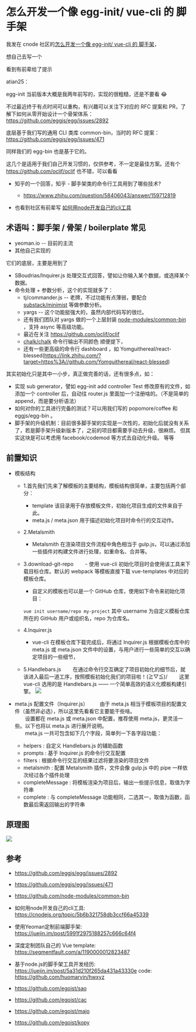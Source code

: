 # 怎么开发一个像 egg-init/ vue-cli 的 脚手架

我发在 cnode 社区的[怎么开发一个像 egg-init/ vue-cli 的 脚手架](https://cnodejs.org/topic/5b7ac6df632c7f422e5b8006#5b7ad19e632c7f422e5b800d)，

想自己去写一个

看到有前辈给了提示

atian25：

egg-init 当前版本大概是我两年前写的，实现的很粗糙，还是不要看 😂

不过最近终于有点时间可以重构，有兴趣可以关注下对应的 RFC 提案和 PR，了解下如何从零开始设计一个骨架体系：https://github.com/eggjs/egg/issues/2892

底层基于我们写的通用 CLI 类库 common-bin，当时的 RFC 提案：https://github.com/eggjs/egg/issues/471

同样我们的 egg-bin 也是基于它的。

这几个是适用于我们自己开发习惯的，仅供参考，不一定是最佳方案。还有个 https://github.com/oclif/oclif 也不错，可以看看

- 知乎的一个回答，知乎 - 脚手架类的命令行工具用到了哪些技术?
  - https://www.zhihu.com/question/58406043/answer/159712819


- 也看到社区有前辈写 [如何用node开发自己的cli工具](https://cnodejs.org/topic/5b6b321758db3ccf66a45339)


## 术语叫：脚手架 / 骨架 / boilerplate 常见 
-  yeoman.io -- 目前的主流 
- 其他自己实现的 

它们的底层，主要是用到了 
- SBoudrias/Inquirer.js 处理交互式回答，譬如让你输入某个数据，或选择某个数据。 
- 命令处理 + 参数分析，这个的实现就多了： 
  - tj/commander.js -- 老牌，不过功能有点薄弱，要配合 [substack/minimist](https://link.zhihu.com/?target=https%3A//github.com/substack/minimist) 等做参数分析。 
  - yargs -- 这个功能挺强大的，虽然内部代码写的很烂。 
  - 还有我们团队对 yargs 做的一个上层封装 [node-modules/common-bin](https://link.zhihu.com/?target=https%3A//github.com/node-modules/common-bin) ，支持 async 等高级功能。 
  - 最近在关注 https://github.com/oclif/oclif
  -  [chalk/chalk](https://link.zhihu.com/?target=https%3A//github.com/chalk/chalk) 命令行输出不同颜色 顺便提下，
  - 还有一些更高级的命令行 dashboard ，如 Yomguithereal/react-blessed(https://link.zhihu.com/?target=https%3A//github.com/Yomguithereal/react-blessed)

其实初始化只是其中一小步，真正做完善的话，还有很多点，如： 
- 实现 sub generator，譬如 egg-init add controller Test 修改原有的文件，如添加一个 controller 后，自动往 router.js 里面加一个注册啥的。（不是简单的 append，而是要分析语法） 
- 如何对你的工具进行完备的测试？可以用我们写的 popomore/coffee 和 eggjs/egg-bin 。
- 脚手架的升级机制：目前很多脚手架的实现是一次性的，初始化后就没有关系了，若是脚手架升级新版本了，之前的项目都需要手动去升级，很麻烦。
但其实这块是可以考虑用 facebook/codemod 等方式去自动化升级。 等等


## 前置知识

- 模板结构
  - 1.首先我们先来了解模板的主要结构，模板结构很简单，主要包括两个部分：

      - template 该目录用于存放模板文件，初始化项目生成的文件来自于此。
      - meta.js / meta.json 用于描述初始化项目时命令行的交互动作。
  - 2.Metalsmith
    - Metalsmith 在渲染项目文件流程中角色相当于 gulp.js，可以通过添加一些插件对构建文件进行处理，如重命名、合并等。
  - 3.download-git-repo
　　- 使用 vue-cli 初始化项目时会使用该工具来下载目标仓库。默认的 webpack 等模板直接下载 vue-templates 中对应的模板仓库。
    - 自定义的模板也可以是一个 GitHub 仓库，使用如下命令来初始化项目：

    `vue init username/repo my-project`
    其中 username 为自定义模板仓库所在的 GitHub 用户或组织名，repo 为仓库名。
  - 4.Inquirer.js
    - vue-cli 在模板仓库下载完成后，将通过 Inquirer.js 根据模板仓库中的 meta.js 或 meta.json 文件中的设置，与用户进行一些简单的交互以确定项目的一些细节，
  - 5.Handlebars.js
　　在通过命令行交互确定了项目初始化的细节后，就该进入最后一道工序，按照模板初始化我们的项目啦！\(≧▽≦)/ 
　　这里 vue-cli 选用的是 Handlebars.js —— 一个简单高效的语义化模板构建引擎。
![](https://segmentfault.com/img/bV1X79?w=889&h=517)

- meta.js 配置文件（Inquirer.js）
　　由于 meta.js 相当于模板项目的配置文件（虽然非必选），所以这里先看看它主要能干些啥。  
　　设置都在 meta.js 或 meta.json 中配置，推荐使用 meta.js，更灵活一些。以下也将以 meta.js 进行展开说明。  
　　meta.js 一共可包含如下几个字段，简单列一下各字段功能：  

    - helpers : 自定义 Handlebars.js 的辅助函数
    - prompts : 基于 Inquirer.js 的命令行交互配置
    - filters : 根据命令行交互的结果过滤将要渲染的项目文件
    - metalsmith : 配置 Metalsmith 插件，文件会像 gulp.js 中的 pipe 一样依次经过各个插件处理
    - completeMessage : 将模板渲染为项目后，输出一些提示信息，取值为字符串
    - complete : 与 completeMessage 功能相同，二选其一，取值为函数，函数最后需返回输出的字符串


## 原理图
![](https://user-gold-cdn.xitu.io/2017/12/14/160529d55c89ef9a?imageView2/1/w/1304/h/734/q/85/format/webp/interlace/1)


## 参考
- https://github.com/eggjs/egg/issues/2892
- https://github.com/eggjs/egg/issues/471
- https://github.com/node-modules/common-bin
- 如何用node开发自己的cli工具: https://cnodejs.org/topic/5b6b321758db3ccf66a45339
- 使用Yeoman定制前端脚手架: https://juejin.im/post/5991f2975188257c666c64f4

- 深度定制团队自己的 Vue template: https://segmentfault.com/a/1190000012823487
- 基于node.js的脚手架工具开发经历: https://juejin.im/post/5a31d210f265da431a43330e
  code: https://github.com/huomarvin/hwxyz

- https://github.com/egoist/sao

- https://github.com/egoist/cac

- https://github.com/egoist/majo

- https://github.com/egoist/kopy
